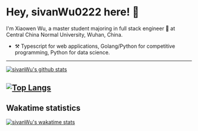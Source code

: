 



# Hey, sivanWu0222 here! :wave: 


I'm Xiaowen Wu, a master student majoring in full stack engineer :satellite: at Central China Normal University, Wuhan, China.

- :hammer_and_pick: Typescript for web applications, Golang/Python for competitive programming, Python for data science.


---


[![sivanWu's github stats](https://github-readme-stats.vercel.app/api?username=sivanWu0222&count_private=true&show_icons=true)](https://github.com/sivanWu0222/github-readme-stats)

[![Top Langs](https://github-readme-stats.vercel.app/api/top-langs/?username=sivanWu0222&hide=javascript,html,css&theme=tokyonight)](https://github.com/anuraghazra/github-readme-stats)
---

## Wakatime statistics


[![sivanWu's wakatime stats](https://github-readme-stats.vercel.app/api/wakatime?username=yirufeng)](https://github.com/anuraghazra/github-readme-stats)


<!--
**sivanWu0222/sivanWu0222** is a ✨ _special_ ✨ repository because its `README.md` (this file) appears on your GitHub profile.

Here are some ideas to get you started:

- 🔭 I’m currently working on ...
- 🌱 I’m currently learning ...
- 👯 I’m looking to collaborate on ...
- 🤔 I’m looking for help with ...
- 💬 Ask me about ...
- 📫 How to reach me: ...
- 😄 Pronouns: ...
- ⚡ Fun fact: ...
-->

